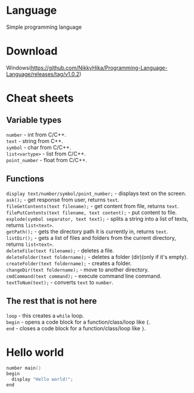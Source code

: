 # Language
Simple programming language
# Download
Windows(https://github.com/NikkyHika/Programming-Language-Language/releases/tag/v1.0.2)

# Cheat sheets
## Variable types
`number` - int from C/C++.<br>
`text` - string from C++.<br>
`symbol` - char from C/C++.<br>
`list<vartype>` - list from C/C++.<br>
`point_number` - float from C/C++.

## Functions
`display text/number/symbol/point_number;` - displays text on the screen.<br>
`ask();` - get response from user, returns `text`.<br>
`fileGetContents(text filename);` - get content from file, returns `text`.<br>
`filePutContents(text filename, text content);` - put content to file.<br>
`explode(symbol separator, text text);` - splits a string into a list of texts, returns `list<text>`.<br>
`getPath();` - gets the directory path it is currently in, returns `text`.<br>
`listDir();` - gets a list of files and folders from the current directory, returns `list<text>`.<br>
`deleteFile(text filename);` - deletes a file.<br>
`deleteFolder(text foldername);` - deletes a folder (dir)(only if it's empty).<br>
`createFolder(text foldername);` - creates a folder.<br>
`changeDir(text foldername);` - move to another directory.<br>
`cmdCommand(text command);` - execute command line command.<br>
`textToNum(text);` - converts `text` to `number`.

## The rest that is not here
`loop` - this creates a `while` loop.<br>
`begin` - opens a code block for a function/class/loop like `{`.<br>
`end` - closes a code block for a function/class/loop like `}`.<br>

# Hello world

```cpp
number main()
begin
  display "Hello world!";
end
```
